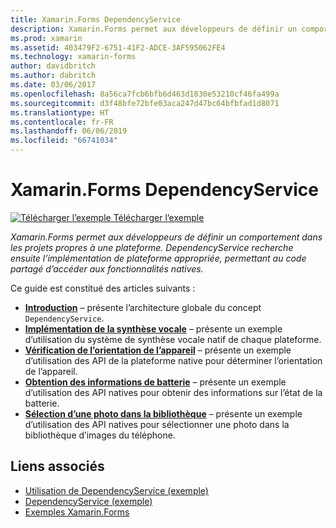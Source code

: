```yaml
---
title: Xamarin.Forms DependencyService
description: Xamarin.Forms permet aux développeurs de définir un comportement dans les projets propres à une plateforme. DependencyService recherche ensuite l’implémentation de plateforme appropriée, permettant au code partagé d’accéder aux fonctionnalités natives.
ms.prod: xamarin
ms.assetid: 403479F2-6751-41F2-ADCE-3AF595062FE4
ms.technology: xamarin-forms
author: davidbritch
ms.author: dabritch
ms.date: 03/06/2017
ms.openlocfilehash: 8a56ca7fcb6bfb6d463d1830e53210cf46fa499a
ms.sourcegitcommit: d3f48bfe72bfe03aca247d47bc64bfbfad1d8071
ms.translationtype: HT
ms.contentlocale: fr-FR
ms.lasthandoff: 06/06/2019
ms.locfileid: "66741034"
---
```

# <a name="xamarinforms-dependencyservice"></a>Xamarin.Forms DependencyService

[![Télécharger l’exemple](~/media/shared/download.png) Télécharger l’exemple](https://developer.xamarin.com/samples/xamarin-forms/UsingDependencyService/)

_Xamarin.Forms permet aux développeurs de définir un comportement dans les projets propres à une plateforme. DependencyService recherche ensuite l’implémentation de plateforme appropriée, permettant au code partagé d’accéder aux fonctionnalités natives._

Ce guide est constitué des articles suivants :

- **[Introduction](introduction.md)** &ndash; présente l’architecture globale du concept `DependencyService`.
- **[Implémentation de la synthèse vocale](text-to-speech.md)** &ndash; présente un exemple d’utilisation du système de synthèse vocale natif de chaque plateforme.
- **[Vérification de l’orientation de l’appareil](device-orientation.md)** &ndash; présente un exemple d’utilisation des API de la plateforme native pour déterminer l’orientation de l’appareil.
- **[Obtention des informations de batterie](battery-info.md)** &ndash; présente un exemple d’utilisation des API natives pour obtenir des informations sur l’état de la batterie.
- **[Sélection d’une photo dans la bibliothèque](photo-picker.md)** &ndash; présente un exemple d’utilisation des API natives pour sélectionner une photo dans la bibliothèque d’images du téléphone.


## <a name="related-links"></a>Liens associés

- [Utilisation de DependencyService (exemple)](https://developer.xamarin.com/samples/xamarin-forms/UsingDependencyService/)
- [DependencyService (exemple)](https://developer.xamarin.com/samples/xamarin-forms/DependencyService/)
- [Exemples Xamarin.Forms](https://github.com/xamarin/xamarin-forms-samples)
